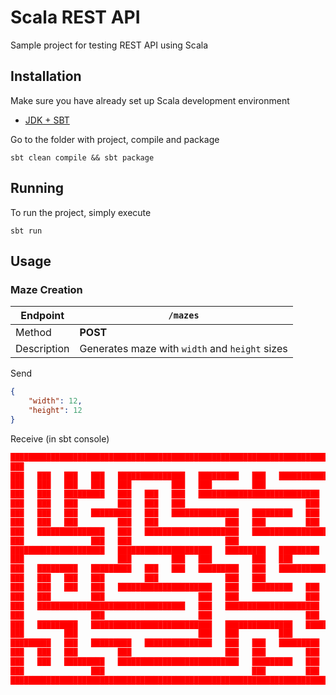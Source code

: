 # Scala REST API

Sample project for testing REST API using Scala

## Installation

Make sure you have already set up Scala development environment
- [JDK + SBT](https://www.scala-sbt.org/1.x/docs/Setup.html)

Go to the folder with project, compile and package
```shell
sbt clean compile && sbt package
```

## Running

To run the project, simply execute
```shell
sbt run
```

## Usage

### Maze Creation

Endpoint | `/mazes`
--- | ---
Method | **POST**
Description | Generates maze with `width` and `height` sizes

Send
```json
{
    "width": 12,
    "height": 12
}
```

Receive (in sbt console)
```json
███████████████████████████████████████████████████████████████████████████
███                                                                     ███
███   ███   ███   ███   ███████████████   █████████   ███   ███████████████
███   ███   ███   ███   ███         ███   ███         ███               ███
███   ███   █████████   ███   ███   ███   ███████████████████████████   ███
███   ███   ███         ███   ███   ███                           ███   ███
███   ███   ███   █████████   ███   ███████████████   █████████   ███   ███
███   ███   ███         ███   ███               ███   ███         ███   ███
███   ███████████████   ███   █████████████████████   █████████████████████
███               ███   ███                     ███                     ███
█████████████████████   █████████████████████   █████████   █████████   ███
███                     ███         ███   ███         ███   ███         ███
███   █████████   █████████   ███   ███   █████████   ███   ███████████████
███   ███   ███   ███         ███               ███   ███               ███
███   ███   ███   ███   █████████████████████   ███   █████████   ███   ███
███   ███         ███                     ███   ███               ███   ███
███   █████████████████████████████████   ███   █████████████████████   ███
███               ███                     ███                     ███   ███
███   █████████   ███████████████████████████   ███████████████   █████████
███         ███                           ███   ███         ███         ███
█████████   ███   █████████   ███████████████   ███   ███   █████████   ███
███   ███   ███         ███                     ███   ███         ███   ███
███   ███   █████████   ███████████████████████████   █████████   ███   ███
███               ███                                 ███         ███   ███
███████████████████████████████████████████████████████████████████████████
```